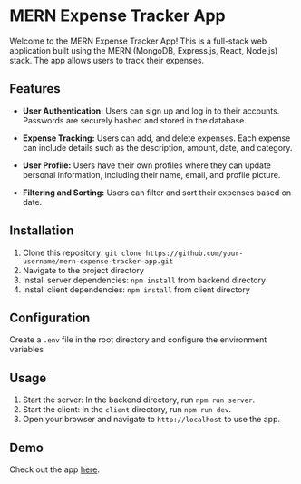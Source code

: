 # MERN Expense Tracker App

Welcome to the MERN Expense Tracker App! This is a full-stack web application built using the MERN (MongoDB, Express.js, React, Node.js) stack. The app allows users to track their expenses.

## Features

- **User Authentication:** Users can sign up and log in to their accounts. Passwords are securely hashed and stored in the database.

- **Expense Tracking:** Users can add,  and delete expenses. Each expense can include details such as the description, amount, date, and category.

- **User Profile:** Users have their own profiles where they can update personal information, including their name, email, and profile picture.
  
- **Filtering and Sorting:** Users can filter and sort their expenses based on date.





## Installation

1. Clone this repository: `git clone https://github.com/your-username/mern-expense-tracker-app.git`
2. Navigate to the project directory
3. Install server dependencies: `npm install` from backend directory
4. Install client dependencies: `npm install` from client directory

## Configuration
Create a `.env` file in the root directory and configure the environment variables



## Usage

1. Start the server: In the backend directory, run `npm run server`.
2. Start the client: In the `client` directory, run `npm run dev`.
3. Open your browser and navigate to `http://localhost` to use the app.

## Demo
Check out the app [here](https://expense-tracker-frontend-tmm9.onrender.com).










